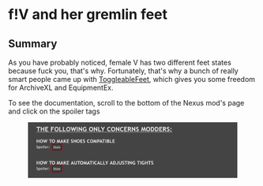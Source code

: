 # f!V and her gremlin feet

## Summary

As you have probably noticed, female V has two different feet states because fuck you, that's why. Fortunately, that's why a bunch of really smart people came up with [ToggleableFeet](https://www.nexusmods.com/cyberpunk2077/mods/7049), which gives you some freedom for ArchiveXL and EquipmentEx.

To see the documentation, scroll to the bottom of the Nexus mod's page and click on the spoiler tags

<figure><img src="../../../.gitbook/assets/toggleable-feet.png" alt=""><figcaption></figcaption></figure>

